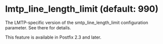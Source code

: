# lmtp_line_length_limit (default: 990)
 The LMTP-specific version of the smtp\_line\_length\_limit
configuration parameter. See there for details. 


 This feature is available in Postfix 2.3 and later. 


